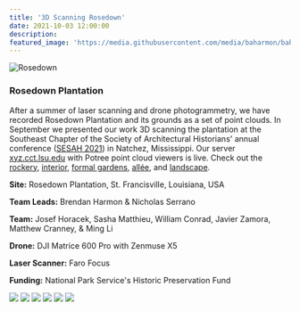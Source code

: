 ```yaml
---
title: '3D Scanning Rosedown'
date: 2021-10-03 12:00:00
description:
featured_image: 'https://media.githubusercontent.com/media/baharmon/baharmon.github.io/master/images/rosedown/landscape-3.jpg'
---
```


![Rosedown](https://media.githubusercontent.com/media/baharmon/baharmon.github.io/master/images/rosedown/landscape-3.jpg)

### Rosedown Plantation

After a summer of laser scanning and drone photogrammetry,
we have recorded Rosedown Plantation and its grounds
as a set of point clouds.
In September we presented our work 3D scanning the plantation
at the Southeast Chapter of the Society of Architectural Historians'
annual conference ([SESAH 2021](https://sesah.org/))
in Natchez, Mississippi.
Our server [xyz.cct.lsu.edu](https://xyz.cct.lsu.edu/)
with Potree point cloud viewers is live.
Check out the
[rockery](https://xyz.cct.lsu.edu/data/rosedown/rockery.html),
[interior](https://xyz.cct.lsu.edu/data/rosedown/interior.html),
[formal gardens](https://xyz.cct.lsu.edu/data/rosedown/formal-garden.html),
[allée](https://xyz.cct.lsu.edu/data/rosedown/allee.html), and
[landscape](https://xyz.cct.lsu.edu/data/rosedown/landscape.html).

**Site:** Rosedown Plantation, St. Francisville, Louisiana, USA

**Team Leads:** Brendan Harmon & Nicholas Serrano

**Team:** Josef Horacek, Sasha Matthieu, William Conrad, Javier Zamora, Matthew Cranney, & Ming Li

**Drone:** DJI Matrice 600 Pro with Zenmuse X5

**Laser Scanner:** Faro Focus

**Funding:** National Park Service's Historic Preservation Fund

<div class="gallery" data-columns="2">
    <img src="https://media.githubusercontent.com/media/baharmon/baharmon.github.io/master/images/rosedown/dining-room-1.jpg">
    <img src="https://media.githubusercontent.com/media/baharmon/baharmon.github.io/master/images/rosedown/interior-5.jpg">
    <img src="https://media.githubusercontent.com/media/baharmon/baharmon.github.io/master/images/rosedown/rockery-1.jpg">
    <img src="https://media.githubusercontent.com/media/baharmon/baharmon.github.io/master/images/rosedown/rockery-7.jpg">
    <img src="https://media.githubusercontent.com/media/baharmon/baharmon.github.io/master/images/rosedown/interior-12.jpg">
    <img src="https://media.githubusercontent.com/media/baharmon/baharmon.github.io/master/images/rosedown/staircase-section-5.jpg">
</div>

<!-- <div>
    <iframe title="Rosedown" width="720" height="720" src="https://xyz.cct.lsu.edu/rosedown/dining-room.html">
    </iframe>
</div> -->
